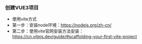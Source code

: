 <!--
 * @Author: your name
 * @Date: 2022-05-07 06:54:39
 * @LastEditTime: 2022-05-07 06:58:50
 * @LastEditors: Please set LastEditors
 * @Description: 打开koroFileHeader查看配置 进行设置: https://github.com/OBKoro1/koro1FileHeader/wiki/%E9%85%8D%E7%BD%AE#
 * @FilePath: \doc-man\docs\devframe\vue3\create.md
-->
### 创建VUE3项目
- 使用vite方式
- 第一步：安装node环境：https://nodejs.org/zh-cn/
- 第二步：使用vite官网安装方法安装：https://cn.vitejs.dev/guide/#scaffolding-your-first-vite-project